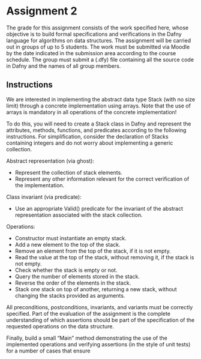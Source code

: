 # Assignment 2

The grade for this assignment consists of the work specified here, whose objective is to build formal specifications and verifications in the Dafny language for algorithms on data structures. The assignment will be carried out in groups of up to 5 students. The work must be submitted via Moodle by the date indicated in the submission area according to the course schedule. The group must submit a (.dfy) file containing all the source code in Dafny and the names of all group members.

## Instructions

We are interested in implementing the abstract data type Stack (with no size limit) through a concrete implementation using arrays. Note that the use of arrays is mandatory in all operations of the concrete implementation!

To do this, you will need to create a Stack class in Dafny and represent the attributes, methods, functions, and predicates according to the following instructions. For simplification, consider the declaration of Stacks containing integers and do not worry about implementing a generic collection.

Abstract representation (via ghost):

- Represent the collection of stack elements.
- Represent any other information relevant for the correct verification of the implementation.

Class invariant (via predicate):

- Use an appropriate Valid() predicate for the invariant of the abstract representation associated with the stack collection.

Operations:

- Constructor must instantiate an empty stack.
- Add a new element to the top of the stack.
- Remove an element from the top of the stack, if it is not empty.
- Read the value at the top of the stack, without removing it, if the stack is not empty.
- Check whether the stack is empty or not.
- Query the number of elements stored in the stack.
- Reverse the order of the elements in the stack.
- Stack one stack on top of another, returning a new stack, without changing the stacks provided as arguments.

All preconditions, postconditions, invariants, and variants must be correctly specified. Part of the evaluation of the assignment is the complete understanding of which assertions should be part of the specification of the requested operations on the data structure.

Finally, build a small “Main” method demonstrating the use of the implemented operations and verifying assertions (in the style of unit tests) for a number of cases that ensure